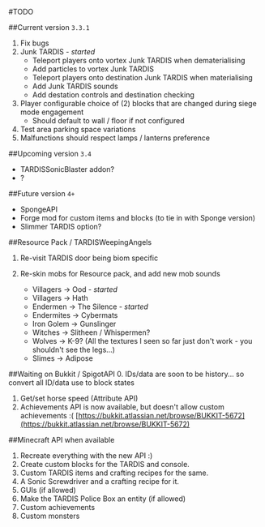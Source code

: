 #TODO

##Current version `3.3.1`
1. Fix bugs
2. Junk TARDIS - _started_
   * Teleport players onto vortex Junk TARDIS when dematerialising
   * Add particles to vortex Junk TARDIS
   * Teleport players onto destination Junk TARDIS when materialising
   * Add Junk TARDIS sounds
   * Add destation controls and destination checking
3. Player configurable choice of (2) blocks that are changed during siege mode engagement
   * Should default to wall / floor if not configured
5. Test area parking space variations
6. Malfunctions should respect lamps / lanterns preference

##Upcoming version `3.4`
* TARDISSonicBlaster addon?
* ?

##Future version `4+`
* SpongeAPI
* Forge mod for custom items and blocks (to tie in with Sponge version)
* Slimmer TARDIS option?

##Resource Pack / TARDISWeepingAngels

1. Re-visit TARDIS door being biom specific
2. Re-skin mobs for Resource pack, and add new mob sounds

   * Villagers -> Ood - _started_
   * Villagers -> Hath
   * Endermen -> The Silence - _started_
   * Endermites -> Cybermats
   * Iron Golem -> Gunslinger
   * Witches -> Slitheen / Whispermen?
   * Wolves -> K-9? (All the textures I seen so far just don't work - you shouldn't see the legs...)
   * Slimes -> Adipose

##Waiting on Bukkit / SpigotAPI
0. IDs/data are soon to be history... so convert all ID/data use to block states 
1. Get/set horse speed (Attribute API)
2. Achievements API is now available, but doesn't allow custom achievements :( [https://bukkit.atlassian.net/browse/BUKKIT-5672](https://bukkit.atlassian.net/browse/BUKKIT-5672)

##Minecraft API when available
1. Recreate everything with the new API :)
2. Create custom blocks for the TARDIS and console.
3. Custom TARDIS items and crafting recipes for the same.
4. A Sonic Screwdriver and a crafting recipe for it.
5. GUIs (if allowed)
6. Make the TARDIS Police Box an entity (if allowed)
7. Custom achievements
8. Custom monsters
